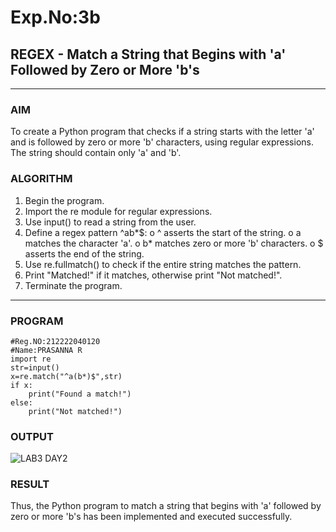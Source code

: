 # Exp.No:3b  
## REGEX - Match a String that Begins with 'a' Followed by Zero or More 'b's

---

### AIM  

To create a Python program that checks if a string starts with the letter 'a' and is followed by zero or more 'b' characters, using regular expressions. The string should contain only 'a' and 'b'.

### ALGORITHM

1.	Begin the program.
2.	Import the re module for regular expressions.
3.	Use input() to read a string from the user.
4.	Define a regex pattern ^ab*$:
    o	^ asserts the start of the string.
    o	a matches the character 'a'.
    o	b* matches zero or more 'b' characters.
    o	$ asserts the end of the string.
5.	Use re.fullmatch() to check if the entire string matches the pattern.
6.	Print "Matched!" if it matches, otherwise print "Not matched!".
7.	Terminate the program.


---

### PROGRAM

```
#Reg.NO:212222040120
#Name:PRASANNA R
import re
str=input()
x=re.match("^a(b*)$",str)
if x:
    print("Found a match!")
else:
    print("Not matched!")
```
### OUTPUT

![LAB3 DAY2](https://github.com/user-attachments/assets/1c5437e5-ac68-4f11-b5a7-b53c3f834749)


### RESULT

Thus, the Python program to match a string that begins with 'a' followed by zero or more 'b's has been implemented and executed successfully.
